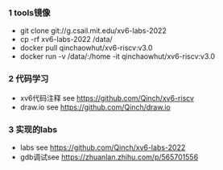### 1 tools镜像
- git clone git://g.csail.mit.edu/xv6-labs-2022
- cp -rf xv6-labs-2022 /data/
- docker pull qinchaowhut/xv6-riscv:v3.0
- docker run -v /data/:/home -it qinchaowhut/xv6-riscv:v3.0

### 2 代码学习
- xv6代码注释 see https://github.com/Qinch/xv6-riscv
- draw.io see https://github.com/Qinch/draw.io

### 3 实现的labs
- labs see https://github.com/Qinch/xv6-labs-2022
- gdb调试see https://zhuanlan.zhihu.com/p/565701556

